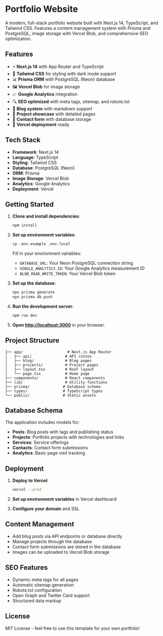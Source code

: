 # Portfolio Website

A modern, full-stack portfolio website built with Next.js 14, TypeScript, and Tailwind CSS. Features a content management system with Prisma and PostgreSQL, image storage with Vercel Blob, and comprehensive SEO optimization.

## Features

- ⚡ **Next.js 14** with App Router and TypeScript
- 🎨 **Tailwind CSS** for styling with dark mode support
- 📊 **Prisma ORM** with PostgreSQL (Neon) database
- 🖼️ **Vercel Blob** for image storage
- 📈 **Google Analytics** integration
- 🔍 **SEO optimized** with meta tags, sitemap, and robots.txt
- 📝 **Blog system** with markdown support
- 💼 **Project showcase** with detailed pages
- 📧 **Contact form** with database storage
- 🚀 **Vercel deployment** ready

## Tech Stack

- **Framework**: Next.js 14
- **Language**: TypeScript
- **Styling**: Tailwind CSS
- **Database**: PostgreSQL (Neon)
- **ORM**: Prisma
- **Image Storage**: Vercel Blob
- **Analytics**: Google Analytics
- **Deployment**: Vercel

## Getting Started

1. **Clone and install dependencies**:
   ```bash
   npm install
   ```

2. **Set up environment variables**:
   ```bash
   cp .env.example .env.local
   ```
   Fill in your environment variables:
   - `DATABASE_URL`: Your Neon PostgreSQL connection string
   - `GOOGLE_ANALYTICS_ID`: Your Google Analytics measurement ID
   - `BLOB_READ_WRITE_TOKEN`: Your Vercel Blob token

3. **Set up the database**:
   ```bash
   npx prisma generate
   npx prisma db push
   ```

4. **Run the development server**:
   ```bash
   npm run dev
   ```

5. **Open [http://localhost:3000](http://localhost:3000)** in your browser.

## Project Structure

```
├── app/                    # Next.js App Router
│   ├── api/               # API routes
│   ├── blog/              # Blog pages
│   ├── projects/          # Project pages
│   ├── layout.tsx         # Root layout
│   └── page.tsx           # Home page
├── components/            # React components
├── lib/                   # Utility functions
├── prisma/               # Database schema
├── types/                # TypeScript types
└── public/               # Static assets
```

## Database Schema

The application includes models for:
- **Posts**: Blog posts with tags and publishing status
- **Projects**: Portfolio projects with technologies and links
- **Services**: Service offerings
- **Contacts**: Contact form submissions
- **Analytics**: Basic page visit tracking

## Deployment

1. **Deploy to Vercel**:
   ```bash
   vercel --prod
   ```

2. **Set up environment variables** in Vercel dashboard

3. **Configure your domain** and SSL

## Content Management

- Add blog posts via API endpoints or database directly
- Manage projects through the database
- Contact form submissions are stored in the database
- Images can be uploaded to Vercel Blob storage

## SEO Features

- Dynamic meta tags for all pages
- Automatic sitemap generation
- Robots.txt configuration
- Open Graph and Twitter Card support
- Structured data markup

## License

MIT License - feel free to use this template for your own portfolio!
